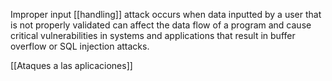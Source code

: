 Improper input [[handling]] attack occurs when data inputted by a user that is not properly validated can affect the data flow of a program and cause critical vulnerabilities in systems and applications that result in buffer overflow or SQL injection attacks.

[[Ataques a las aplicaciones]]